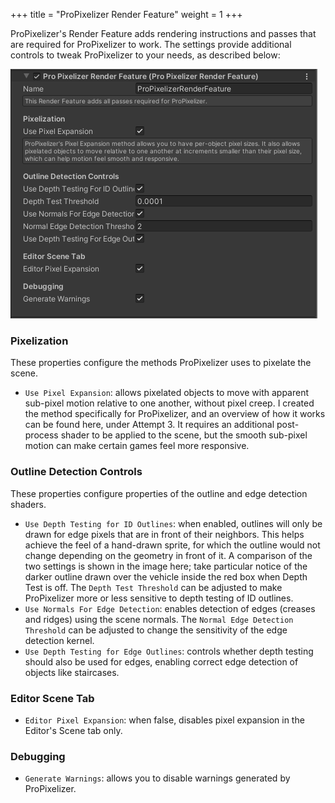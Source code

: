 +++
title = "ProPixelizer Render Feature"
weight = 1
+++

ProPixelizer's Render Feature adds rendering instructions and passes that are required for ProPixelizer to work.
The settings provide additional controls to tweak ProPixelizer to your needs, as described below:

![Render Feature Inspector View](render_feature.png)

### Pixelization

These properties configure the methods ProPixelizer uses to pixelate the scene.

- `Use Pixel Expansion`: allows pixelated objects to move with apparent sub-pixel motion relative to one another, without pixel creep. I created the method specifically for ProPixelizer, and an overview of how it works can be found here, under Attempt 3. It requires an additional post-process shader to be applied to the scene, but the smooth sub-pixel motion can make certain games feel more responsive.

### Outline Detection Controls

These properties configure properties of the outline and edge detection shaders.

- `Use Depth Testing for ID Outlines`: when enabled, outlines will only be drawn for edge pixels that are in front of their neighbors. This helps achieve the feel of a hand-drawn sprite, for which the outline would not change depending on the geometry in front of it. A comparison of the two settings is shown in the image here; take particular notice of the darker outline drawn over the vehicle inside the red box when Depth Test is off. The `Depth Test Threshold` can be adjusted to make ProPixelizer more or less sensitive to depth testing of ID outlines.
- `Use Normals For Edge Detection`: enables detection of edges (creases and ridges) using the scene normals. The `Normal Edge Detection Threshold` can be adjusted to change the sensitivity of the edge detection kernel.
- `Use Depth Testing for Edge Outlines`: controls whether depth testing should also be used for edges, enabling correct edge detection of objects like staircases.

### Editor Scene Tab

- `Editor Pixel Expansion`: when false, disables pixel expansion in the Editor's Scene tab only.

### Debugging

- `Generate Warnings`: allows you to disable warnings generated by ProPixelizer.

